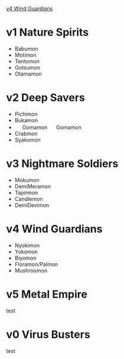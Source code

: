 [v4 Wind Guardians](#v4-wind-guardians)

# v1 Nature Spirits

- Babumon
- Motimon
- Tentomon
- Gotsumon
- Otamamon

# v2 Deep Savers

- Pichimon
- Bukamon
- <img src="{{site.baseurl}}/hosting/digimon-lcd-colored/goma.png" width="16" height="16"> Gomamon
<img src="{{site.baseurl}}/hosting/digimon-lcd-colored/goma.png" width="16" height="16"> Gomamon
- Crabmon
- Syakomon

# v3 Nightmare Soldiers

- Mokumon
- DemiMeramon
- Tapirmon
- Candlemon
- DemiDevimon

# v4 Wind Guardians

- Nyokimon
- Yokomon
- Biyomon
- Floramon/Palmon
- Mushroomon

# v5 Metal Empire

test

# v0 Virus Busters

test
